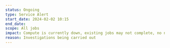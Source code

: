 ```yaml
---
status: Ongoing
type: Service Alert
start_date: 2024-02-02 10:15
end_date: 
scope: All jobs
impact: Compute is currently down, existing jobs may not complete, no new jobs currently starting
reason: Investigations being carried out
---
```

